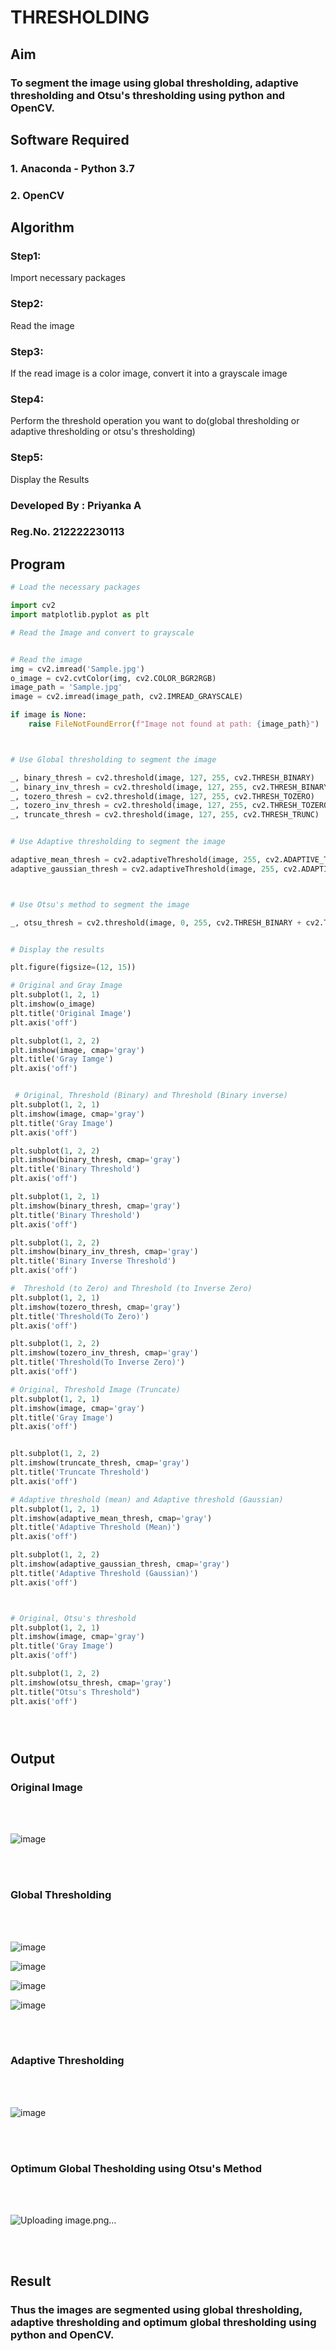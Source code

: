 # THRESHOLDING
## Aim

### To segment the image using global thresholding, adaptive thresholding and Otsu's thresholding using python and OpenCV.

## Software Required
### 1. Anaconda - Python 3.7
### 2. OpenCV

## Algorithm

### Step1:

Import necessary packages



### Step2:


Read the image


### Step3:

If the read image is a color image, convert it into a grayscale image



### Step4:

Perform the threshold operation you want to do(global thresholding or adaptive thresholding or otsu's thresholding)



### Step5:

Display the Results

### Developed By : Priyanka A

### Reg.No. 212222230113

## Program

```python
# Load the necessary packages

import cv2
import matplotlib.pyplot as plt

# Read the Image and convert to grayscale


# Read the image
img = cv2.imread('Sample.jpg')
o_image = cv2.cvtColor(img, cv2.COLOR_BGR2RGB)
image_path = 'Sample.jpg'
image = cv2.imread(image_path, cv2.IMREAD_GRAYSCALE)

if image is None:
    raise FileNotFoundError(f"Image not found at path: {image_path}")



# Use Global thresholding to segment the image

_, binary_thresh = cv2.threshold(image, 127, 255, cv2.THRESH_BINARY)
_, binary_inv_thresh = cv2.threshold(image, 127, 255, cv2.THRESH_BINARY_INV)
_, tozero_thresh = cv2.threshold(image, 127, 255, cv2.THRESH_TOZERO)
_, tozero_inv_thresh = cv2.threshold(image, 127, 255, cv2.THRESH_TOZERO_INV)
_, truncate_thresh = cv2.threshold(image, 127, 255, cv2.THRESH_TRUNC)


# Use Adaptive thresholding to segment the image

adaptive_mean_thresh = cv2.adaptiveThreshold(image, 255, cv2.ADAPTIVE_THRESH_MEAN_C, cv2.THRESH_BINARY, 11, 2)
adaptive_gaussian_thresh = cv2.adaptiveThreshold(image, 255, cv2.ADAPTIVE_THRESH_GAUSSIAN_C, cv2.THRESH_BINARY, 11, 2)



# Use Otsu's method to segment the image 

_, otsu_thresh = cv2.threshold(image, 0, 255, cv2.THRESH_BINARY + cv2.THRESH_OTSU)


# Display the results

plt.figure(figsize=(12, 15))

# Original and Gray Image
plt.subplot(1, 2, 1)
plt.imshow(o_image)
plt.title('Original Image')
plt.axis('off')

plt.subplot(1, 2, 2)
plt.imshow(image, cmap='gray')
plt.title('Gray Iamge')
plt.axis('off')


 # Original, Threshold (Binary) and Threshold (Binary inverse)
plt.subplot(1, 2, 1)
plt.imshow(image, cmap='gray')
plt.title('Gray Image')
plt.axis('off')

plt.subplot(1, 2, 2)
plt.imshow(binary_thresh, cmap='gray')
plt.title('Binary Threshold')
plt.axis('off')

plt.subplot(1, 2, 1)
plt.imshow(binary_thresh, cmap='gray')
plt.title('Binary Threshold')
plt.axis('off')

plt.subplot(1, 2, 2)
plt.imshow(binary_inv_thresh, cmap='gray')
plt.title('Binary Inverse Threshold')
plt.axis('off')

#  Threshold (to Zero) and Threshold (to Inverse Zero)
plt.subplot(1, 2, 1)
plt.imshow(tozero_thresh, cmap='gray')
plt.title('Threshold(To Zero)')
plt.axis('off')

plt.subplot(1, 2, 2)
plt.imshow(tozero_inv_thresh, cmap='gray')
plt.title('Threshold(To Inverse Zero)')
plt.axis('off')

# Original, Threshold Image (Truncate)
plt.subplot(1, 2, 1)
plt.imshow(image, cmap='gray')
plt.title('Gray Image')
plt.axis('off')


plt.subplot(1, 2, 2)
plt.imshow(truncate_thresh, cmap='gray')
plt.title('Truncate Threshold')
plt.axis('off')

# Adaptive threshold (mean) and Adaptive threshold (Gaussian)
plt.subplot(1, 2, 1)
plt.imshow(adaptive_mean_thresh, cmap='gray')
plt.title('Adaptive Threshold (Mean)')
plt.axis('off')

plt.subplot(1, 2, 2)
plt.imshow(adaptive_gaussian_thresh, cmap='gray')
plt.title('Adaptive Threshold (Gaussian)')
plt.axis('off')



# Original, Otsu's threshold
plt.subplot(1, 2, 1)
plt.imshow(image, cmap='gray')
plt.title('Gray Image')
plt.axis('off')

plt.subplot(1, 2, 2)
plt.imshow(otsu_thresh, cmap='gray')
plt.title("Otsu's Threshold")
plt.axis('off')





```
## Output

### Original Image
<br>
<br>

![image](https://github.com/PriyankaAnnadurai/THRESHOLDING-/assets/118351569/14bf45ba-b416-4a99-a29d-aa0186231e8e)

<br>
<br>

### Global Thresholding
<br>
<br>

![image](https://github.com/PriyankaAnnadurai/THRESHOLDING-/assets/118351569/a30f26ec-5415-4ca5-96ee-9ae10c29564b)

![image](https://github.com/PriyankaAnnadurai/THRESHOLDING-/assets/118351569/1095942f-2241-4a5d-bd20-91e4b54c79af)

![image](https://github.com/PriyankaAnnadurai/THRESHOLDING-/assets/118351569/786cbf64-fdd1-47fc-b460-2c3b085a8eaa)

![image](https://github.com/PriyankaAnnadurai/THRESHOLDING-/assets/118351569/91a86ccf-325b-4741-88a3-6eaab991d8ef)


<br>
<br>

### Adaptive Thresholding
<br>
<br>

![image](https://github.com/PriyankaAnnadurai/THRESHOLDING-/assets/118351569/2971b967-4a17-435f-9e84-f83233c4c86d)

<br>
<br>

### Optimum Global Thesholding using Otsu's Method
<br>
<br>

![Uploading image.png…]()


<br>
<br>


## Result
### Thus the images are segmented using global thresholding, adaptive thresholding and optimum global thresholding using python and OpenCV.

